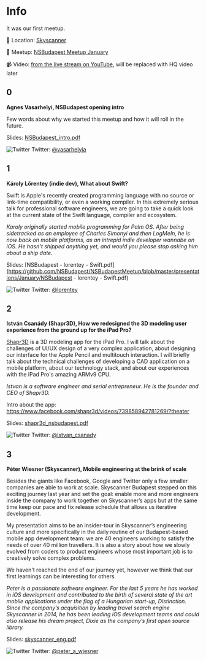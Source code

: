 Info
===========

It was our first meetup.

:round_pushpin: Location: [Skyscanner](https://www.google.hu/maps/place/K%C3%A1roly+krt.+6,+Budapest,+1052/@47.494654,19.0571683,17z)

:rocket: Meetup: [NSBudapest Meetup January](http://www.meetup.com/NSBudapest/events/227291358/)

:video_camera: Video: [from the live stream on YouTube](https://www.youtube.com/watch?v=LKDBEi6tQwU), will be replaced with HQ video later

0
---
**Agnes Vasarhelyi, NSBudapest opening intro**

Few words about why we started this meetup and how it will roll in the future.

Slides: [NSBudapest_intro.pdf](https://github.com/NSBudapest/NSBudapestMeetup/blob/master/presentations/January/NSBudapest_intro.pdf)

![Twitter](http://i.imgur.com/wWzX9uB.png) Twitter: [@vasarhelyia](https://twitter.com/vasarhelyia)

1
---
**Károly Lőrentey (indie dev), What about Swift?**

Swift is Apple's recently created programming language with no source or link-time compatibility, or even a working compiler. In this extremely serious talk for professional software engineers, we are going to take a quick look at the current state of the Swift language, compiler and ecosystem.

*Karoly originally started mobile programming for Palm OS. After being sidetracked as an employee of Charles Simonyi and then LogMeIn, he is now back on mobile platforms, as an intrepid indie developer wannabe on iOS. He hasn't shipped anything yet, and would you please stop asking him about a ship date.*

Slides: [NSBudapest - lorentey - Swift.pdf](https://github.com/NSBudapest/NSBudapestMeetup/blob/master/presentations/January/NSBudapest - lorentey - Swift.pdf)

![Twitter](http://i.imgur.com/wWzX9uB.png) Twitter: [@lorentey](https://twitter.com/lorentey)

2
---

**István Csanády (Shapr3D), How we redesigned the 3D modeling user experience from the ground up for the iPad Pro?**

[Shapr3D](http://www.shapr3d.com/) is a 3D modeling app for the iPad Pro. I will talk about the challenges of UI/UX design of a very complex application, about designing our interface for the Apple Pencil and multitouch interaction. I will briefly talk about the technical challenges of developing a CAD application on a mobile platform, about our technology stack, and about our experiences with the iPad Pro's amazing ARMv9 CPU.

*Istvan is a software engineer and serial entrepreneur. He is the founder and CEO of Shapr3D.*

Intro about the app: https://www.facebook.com/shapr3d/videos/739858942781269/?theater

Slides: [shapr3d_nsbudapest.pdf](https://github.com/NSBudapest/NSBudapestMeetup/blob/master/presentations/January/shapr3d_nsbudapest.pdf)

![Twitter](http://i.imgur.com/wWzX9uB.png) Twitter: [@istvan_csanady](https://twitter.com/istvan_csanady)

3
---

**Péter Wiesner (Skyscanner), Mobile engineering at the brink of scale**

Besides the giants like Facebook, Google and Twitter only a few smaller companies are able to work at scale. Skyscanner Budapest stepped on this exciting journey last year and set the goal: enable more and more engineers inside the company to work together on Skyscanner’s apps but at the same time keep our pace and fix release schedule that allows us iterative development.

My presentation aims to be an insider-tour in Skyscanner’s engineering culture and more specifically in the daily routine of our Budapest-based mobile app development team: we are 40 engineers working to satisfy the needs of over 40 million travellers. It is also a story about how we slowly evolved from coders to product engineers whose most important job is to creatively solve complex problems.

We haven't reached the end of our journey yet, however we think that our first learnings can be interesting for others.

*Peter is a passionate software engineer. For the last 5 years he has worked in iOS development and contributed to the birth of several state of the art mobile applications under the flag of a Hungarian start-up, Distinction. Since the company’s acquisition by leading travel search engine Skyscanner in 2014, he has been leading iOS development teams and could also release his dream project, Dixie as the company’s first open source library.*

Slides: [skyscanner_eng.pdf](https://github.com/NSBudapest/NSBudapestMeetup/blob/master/presentations/January/skyscanner_eng.pdf)

![Twitter](http://i.imgur.com/wWzX9uB.png) Twitter: [@peter_a_wiesner](https://twitter.com/peter_a_wiesner)
